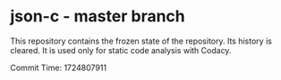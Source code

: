 # json-c - master branch

This repository contains the frozen state of the repository.
Its history is cleared. It is used only for static code
analysis with Codacy.

Commit Time: 1724807911